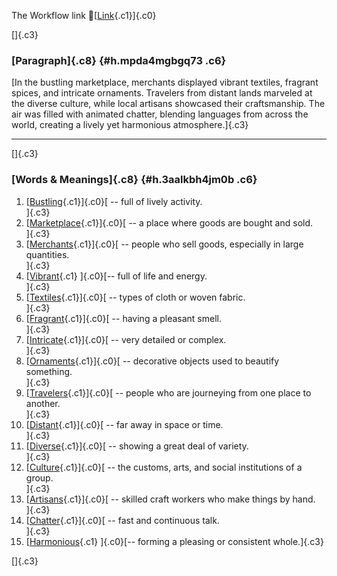 The Workflow link
👏[[Link](https://www.google.com/url?q=http://www.google.com&sa=D&source=editors&ust=1760314675593986&usg=AOvVaw0UzRqUXctocn7ErIGoZKyj){.c1}]{.c0}

[]{.c3}

### [Paragraph]{.c8} {#h.mpda4mgbgq73 .c6}

[In the bustling marketplace, merchants displayed vibrant textiles,
fragrant spices, and intricate ornaments. Travelers from distant lands
marveled at the diverse culture, while local artisans showcased their
craftsmanship. The air was filled with animated chatter, blending
languages from across the world, creating a lively yet harmonious
atmosphere.]{.c3}

------------------------------------------------------------------------

[]{.c3}

### [Words & Meanings]{.c8} {#h.3aalkbh4jm0b .c6}

1.  [[Bustling](https://www.google.com/url?q=http://www.google.com&sa=D&source=editors&ust=1760314675595268&usg=AOvVaw2TUvEmmHh2FTjEpFOun4ko){.c1}]{.c0}[ --
    full of lively activity.\
    ]{.c3}
2.  [[Marketplace](https://www.google.com/url?q=http://www.google.com&sa=D&source=editors&ust=1760314675595489&usg=AOvVaw27zHb9kqHkdZGLHX4JkgvK){.c1}]{.c0}[ --
    a place where goods are bought and sold.\
    ]{.c3}
3.  [[Merchants](https://www.google.com/url?q=http://www.google.com&sa=D&source=editors&ust=1760314675595687&usg=AOvVaw1mgvElzyaMDH8tnJr8_gEx){.c1}]{.c0}[ --
    people who sell goods, especially in large quantities.\
    ]{.c3}
4.  [[Vibrant](https://www.google.com/url?q=http://www.google.com&sa=D&source=editors&ust=1760314675595955&usg=AOvVaw0a1vZtkeDT1tKysSVLSreQ){.c1}
    ]{.c0}[-- full of life and energy.\
    ]{.c3}
5.  [[Textiles](https://www.google.com/url?q=http://www.google.com&sa=D&source=editors&ust=1760314675596138&usg=AOvVaw0YhcxVbnBiU4dK8sZMTTpe){.c1}]{.c0}[ --
    types of cloth or woven fabric.\
    ]{.c3}
6.  [[Fragrant](https://www.google.com/url?q=http://www.google.com&sa=D&source=editors&ust=1760314675596370&usg=AOvVaw17D8FViiVdO8V21XgeWw_g){.c1}]{.c0}[ --
    having a pleasant smell.\
    ]{.c3}
7.  [[Intricate](https://www.google.com/url?q=http://www.google.com&sa=D&source=editors&ust=1760314675596611&usg=AOvVaw1kGdsggd4uX1Mz-w3CqRGY){.c1}]{.c0}[ --
    very detailed or complex.\
    ]{.c3}
8.  [[Ornaments](https://www.google.com/url?q=http://www.google.com&sa=D&source=editors&ust=1760314675596801&usg=AOvVaw0s2HmJuPUL9ppDI8Z007ao){.c1}]{.c0}[ --
    decorative objects used to beautify something.\
    ]{.c3}
9.  [[Travelers](https://www.google.com/url?q=http://www.google.com&sa=D&source=editors&ust=1760314675597010&usg=AOvVaw3rPbsR3GnjszIpWOIFxnXg){.c1}]{.c0}[ --
    people who are journeying from one place to another.\
    ]{.c3}
10. [[Distant](https://www.google.com/url?q=http://www.google.com&sa=D&source=editors&ust=1760314675597288&usg=AOvVaw2WV9zB1zzKWb6eaRJe9DS3){.c1}]{.c0}[ --
    far away in space or time.\
    ]{.c3}
11. [[Diverse](https://www.google.com/url?q=http://www.google.com&sa=D&source=editors&ust=1760314675597500&usg=AOvVaw0nTlJnWO0XeMUjLLNwK7bE){.c1}]{.c0}[ --
    showing a great deal of variety.\
    ]{.c3}
12. [[Culture](https://www.google.com/url?q=http://www.google.com&sa=D&source=editors&ust=1760314675597709&usg=AOvVaw2jBeWIZBNvDtHG6CxyQWLY){.c1}]{.c0}[ --
    the customs, arts, and social institutions of a group.\
    ]{.c3}
13. [[Artisans](https://www.google.com/url?q=http://www.google.com&sa=D&source=editors&ust=1760314675597983&usg=AOvVaw0ER8Za99QZlE01Fn15kN4g){.c1}]{.c0}[ --
    skilled craft workers who make things by hand.\
    ]{.c3}
14. [[Chatter](https://www.google.com/url?q=http://www.google.com&sa=D&source=editors&ust=1760314675598271&usg=AOvVaw3ZoEDG70wjk-yUldL8lVBG){.c1}]{.c0}[ --
    fast and continuous talk.\
    ]{.c3}
15. [[Harmonious](https://www.google.com/url?q=http://www.google.com&sa=D&source=editors&ust=1760314675598467&usg=AOvVaw1kz95oLBM_RpULU1PZVT-g){.c1}
    ]{.c0}[-- forming a pleasing or consistent whole.]{.c3}

[]{.c3}
